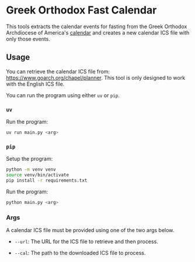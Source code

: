 # Greek Orthodox Fast Calendar

This tools extracts the calendar events for fasting from the Greek Orthodox Archdiocese of America's [calendar](https://www.goarch.org/chapel/calendar) and creates a new calendar ICS file with only those events.

## Usage

You can retrieve the calendar ICS file from: https://www.goarch.org/chapel/planner.
This tool is only designed to work with the English ICS file.

You can run the program using either `uv` or `pip`.

### `uv`

Run the program:

```bash
uv run main.py <arg>
```

### `pip`

Setup the program:

```bash
python -m venv venv
source venv/bin/activate
pip install -r requirements.txt
```

Run the program:

```bash
python main.py <arg>
```

### Args

A calendar ICS file must be provided using one of the two args below.

- `--url`: The URL for the ICS file to retrieve and then process.

- `--cal`: The path to the downloaded ICS file to process.

